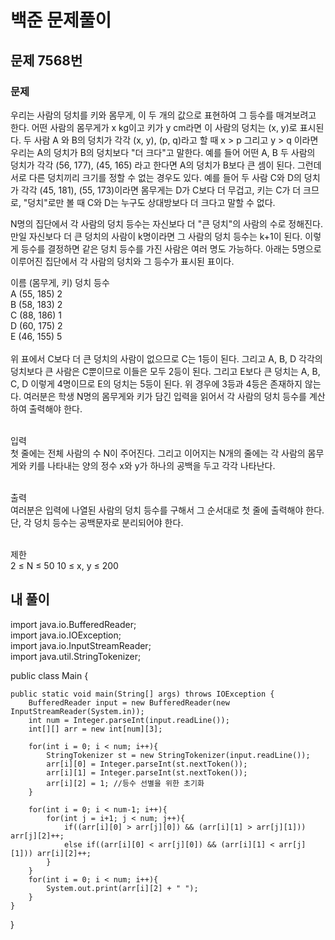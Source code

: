# 백준 문제풀이

## 문제 7568번
### 문제<br>
우리는 사람의 덩치를 키와 몸무게, 이 두 개의 값으로 표현하여 그 등수를 매겨보려고 한다. 어떤 사람의 몸무게가 x kg이고 키가 y cm라면 이 사람의 덩치는 (x, y)로 표시된다. 두 사람 A 와 B의 덩치가 각각 (x, y), (p, q)라고 할 때 x > p 그리고 y > q 이라면 우리는 A의 덩치가 B의 덩치보다 "더 크다"고 말한다. 예를 들어 어떤 A, B 두 사람의 덩치가 각각 (56, 177), (45, 165) 라고 한다면 A의 덩치가 B보다 큰 셈이 된다. 그런데 서로 다른 덩치끼리 크기를 정할 수 없는 경우도 있다. 예를 들어 두 사람 C와 D의 덩치가 각각 (45, 181), (55, 173)이라면 몸무게는 D가 C보다 더 무겁고, 키는 C가 더 크므로, "덩치"로만 볼 때 C와 D는 누구도 상대방보다 더 크다고 말할 수 없다.

N명의 집단에서 각 사람의 덩치 등수는 자신보다 더 "큰 덩치"의 사람의 수로 정해진다. 만일 자신보다 더 큰 덩치의 사람이 k명이라면 그 사람의 덩치 등수는 k+1이 된다. 이렇게 등수를 결정하면 같은 덩치 등수를 가진 사람은 여러 명도 가능하다. 아래는 5명으로 이루어진 집단에서 각 사람의 덩치와 그 등수가 표시된 표이다.<br>

이름	(몸무게, 키)	덩치 등수<br>
A	(55, 185)	2<br>
B	(58, 183)	2<br>
C	(88, 186)	1<br>
D	(60, 175)	2<br>
E	(46, 155)	5<br><br>
위 표에서 C보다 더 큰 덩치의 사람이 없으므로 C는 1등이 된다. 그리고 A, B, D 각각의 덩치보다 큰 사람은 C뿐이므로 이들은 모두 2등이 된다. 그리고 E보다 큰 덩치는 A, B, C, D 이렇게 4명이므로 E의 덩치는 5등이 된다. 위 경우에 3등과 4등은 존재하지 않는다. 여러분은 학생 N명의 몸무게와 키가 담긴 입력을 읽어서 각 사람의 덩치 등수를 계산하여 출력해야 한다.
<br><br>

입력<br>
첫 줄에는 전체 사람의 수 N이 주어진다. 그리고 이어지는 N개의 줄에는 각 사람의 몸무게와 키를 나타내는 양의 정수 x와 y가 하나의 공백을 두고 각각 나타난다.
<br><br>

출력<br>
여러분은 입력에 나열된 사람의 덩치 등수를 구해서 그 순서대로 첫 줄에 출력해야 한다. 단, 각 덩치 등수는 공백문자로 분리되어야 한다.
<br><br>

제한<br>
2 ≤ N ≤ 50
10 ≤ x, y ≤ 200
## 내 풀이
import java.io.BufferedReader;<br>
import java.io.IOException;<br>
import java.io.InputStreamReader;<br>
import java.util.StringTokenizer;<br>

public class Main {

    public static void main(String[] args) throws IOException {
        BufferedReader input = new BufferedReader(new InputStreamReader(System.in));
        int num = Integer.parseInt(input.readLine());
        int[][] arr = new int[num][3];

        for(int i = 0; i < num; i++){
            StringTokenizer st = new StringTokenizer(input.readLine());
            arr[i][0] = Integer.parseInt(st.nextToken());
            arr[i][1] = Integer.parseInt(st.nextToken());
            arr[i][2] = 1; //등수 선별을 위한 초기화
        }

        for(int i = 0; i < num-1; i++){
            for(int j = i+1; j < num; j++){
                if((arr[i][0] > arr[j][0]) && (arr[i][1] > arr[j][1])) arr[j][2]++;
                else if((arr[i][0] < arr[j][0]) && (arr[i][1] < arr[j][1])) arr[i][2]++;
            }
        }
        for(int i = 0; i < num; i++){
            System.out.print(arr[i][2] + " ");
        }
    }
}